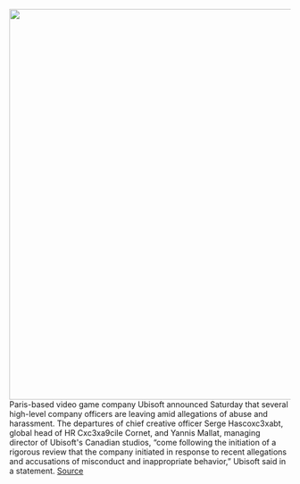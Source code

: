 <img src='https://cdn.vox-cdn.com/thumbor/aHVJwI0TzCkvtrLcp76219dj8yY=/0x0:2040x1360/1200x800/filters:focal(857x517:1183x843)/cdn.vox-cdn.com/uploads/chorus_image/image/67046400/acastro_190528_1777_ubisoft_0002.0.0.jpg' width='700px' /><br/>
Paris-based video game company Ubisoft announced Saturday that several high-level company officers are leaving amid allegations of abuse and harassment. The departures of chief creative officer Serge Hascoxc3xabt, global head of HR Cxc3xa9cile Cornet, and Yannis Mallat, managing director of Ubisoft's Canadian studios, “come following the initiation of a rigorous review that the company initiated in response to recent allegations and accusations of misconduct and inappropriate behavior,” Ubisoft said in a statement.
<a href='https://www.theverge.com/2020/7/11/21321423/ubisoft-allegations-abuse-toronto'> Source <a/>